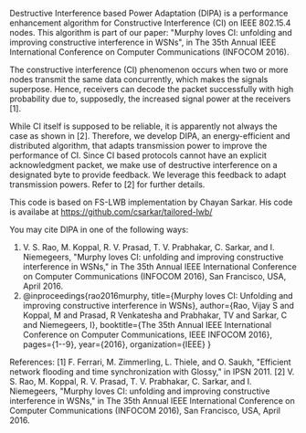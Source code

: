 Destructive Interference based Power Adaptation (DIPA) is a performance enhancement algorithm for Constructive Interference (CI) on IEEE 802.15.4 nodes. This algorithm is part of our paper: "Murphy loves CI: unfolding and improving constructive interference in WSNs", in The 35th Annual IEEE International Conference on Computer Communications (INFOCOM 2016).

The constructive interference (CI) phenomenon occurs when two or more nodes transmit the same data concurrently, which makes the signals superpose. Hence, receivers can decode the packet successfully with high probability due to, supposedly, the increased signal power at the receivers [1]. 

While CI itself is supposed to be reliable, it is apparently not always the case as shown in [2]. Therefore, we develop DIPA,  an energy-efficient and distributed algorithm, that adapts transmission power to improve the performance of CI. Since CI based protocols cannot have an explicit acknowledgment packet, we make use of destructive interference on a designated byte to provide feedback. We leverage this feedback to adapt transmission powers. Refer to [2] for further details.

This code is based on FS-LWB implementation by Chayan Sarkar. His code is availabe at https://github.com/csarkar/tailored-lwb/

You may cite DIPA in one of the following ways:
1. V. S. Rao, M. Koppal, R. V. Prasad, T. V. Prabhakar, C. Sarkar, and I. Niemegeers, "Murphy loves CI: unfolding and improving constructive interference in WSNs," in The 35th Annual IEEE International Conference on Computer Communications (INFOCOM 2016), San Francisco,
USA, April 2016.
2. @inproceedings{rao2016murphy,
  title={Murphy loves CI: Unfolding and improving constructive interference in WSNs},
  author={Rao, Vijay S and Koppal, M and Prasad, R Venkatesha and Prabhakar, TV and Sarkar, C and Niemegeers, I},
  booktitle={The 35th Annual IEEE International Conference on Computer Communications, IEEE INFOCOM 2016},
  pages={1--9},
  year={2016},
  organization={IEEE}
}

References:
[1] F. Ferrari, M. Zimmerling, L. Thiele, and O. Saukh, "Efficient network flooding and time synchronization with Glossy," in IPSN 2011.
[2] V. S. Rao, M. Koppal, R. V. Prasad, T. V. Prabhakar, C. Sarkar, and I. Niemegeers, "Murphy loves CI: unfolding and improving constructive interference in WSNs," in The 35th Annual IEEE International Conference on Computer Communications (INFOCOM 2016), San Francisco,
USA, April 2016.
